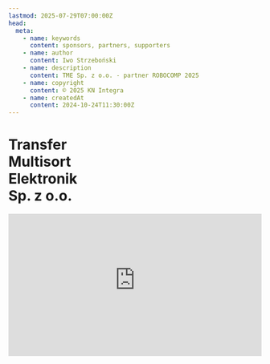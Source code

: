 ```yaml
---
lastmod: 2025-07-29T07:00:00Z
head:
  meta:
    - name: keywords
      content: sponsors, partners, supporters
    - name: author
      content: Iwo Strzeboński
    - name: description
      content: TME Sp. z o.o. - partner ROBOCOMP 2025
    - name: copyright
      content: © 2025 KN Integra
    - name: createdAt
      content: 2024-10-24T11:30:00Z
---
```


# Transfer <br />Multisort <br />Elektronik <br />Sp. z o.o.

<iframe src="https://www.youtube-nocookie.com/embed/MKQTLWsKrBk?si=jEizY3E9ntELlwl0" title="YouTube video player" frameborder="0" allow="accelerometer; autoplay; clipboard-write; encrypted-media; gyroscope; picture-in-picture; web-share" referrerpolicy="strict-origin-when-cross-origin" allowfullscreen style="width: 100%; aspect-ratio: 16/9" />
